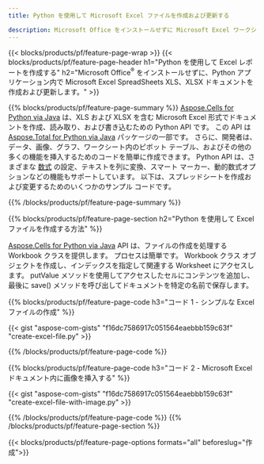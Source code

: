 ```yaml
---
title: Python を使用して Microsoft Excel ファイルを作成および更新する 

description: Microsoft Office をインストールせずに Microsoft Excel ワークシート レポートを作成する 
---
```


{{< blocks/products/pf/feature-page-wrap >}}
{{< blocks/products/pf/feature-page-header h1="Python を使用して Excel レポートを作成する" h2="Microsoft Office<sup>&reg;</sup> をインストールせずに、Python アプリケーション内で Microsoft Excel SpreadSheets XLS、XLSX ドキュメントを作成および更新します。" >}}

{{% blocks/products/pf/feature-page-summary %}}
[Aspose.Cells for Python via Java](https://products.aspose.com/cells/python-java/) は、XLS および XLSX を含む Microsoft Excel 形式でドキュメントを作成、読み取り、および書き込むための Python API です。 この API は [Aspose.Total for Python via Java](https://products.aspose.com/total/python-java/) パッケージの一部です。 さらに、開発者は、データ、画像、グラフ、ワークシート内のピボット テーブル、およびその他の多くの機能を挿入するためのコードを簡単に作成できます。 Python API は、さまざまな [数式](https://docs.aspose.com/cells/python-java/supported-formula-functions/) の設定、テキストを列に変換、スマート マーカー、動的数式オプションなどの機能もサポートしています。 以下は、スプレッドシートを作成および変更するためのいくつかのサンプル コードです。

{{% /blocks/products/pf/feature-page-summary  %}}

{{% blocks/products/pf/feature-page-section  h2="Python を使用して Excel ファイルを作成する方法" %}}

[Aspose.Cells for Python via Java](https://products.aspose.com/cells/python-java/) API は、ファイルの作成を処理する Workbook クラスを提供します。 プロセスは簡単です。 Workbook クラス オブジェクトを作成し、インデックスを指定して関連する Worksheet にアクセスします。 putValue メソッドを使用してアクセスしたセルにコンテンツを追加し、最後に save() メソッドを呼び出してドキュメントを特定の名前で保存します。

{{% blocks/products/pf/feature-page-code h3="コード 1 - シンプルな Excel ファイルの作成" %}}

{{< gist "aspose-com-gists" "f16dc7586917c051564eaebbb159c63f" "create-excel-file.py" >}}

{{% /blocks/products/pf/feature-page-code  %}}

{{% blocks/products/pf/feature-page-code h3="コード 2 - Microsoft Excel ドキュメント内に画像を挿入する" %}}

{{< gist "aspose-com-gists" "f16dc7586917c051564eaebbb159c63f" "create-excel-file-with-image.py" >}}

{{% /blocks/products/pf/feature-page-code  %}}
{{% /blocks/products/pf/feature-page-section %}}

{{< blocks/products/pf/feature-page-options formats="all" beforeslug="作成">}}